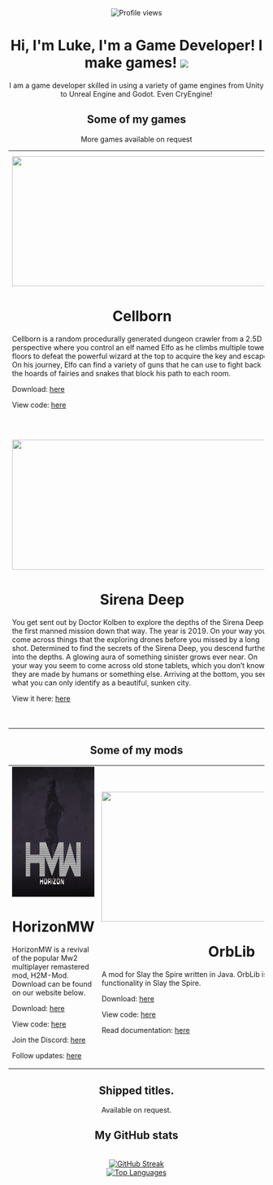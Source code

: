 <div id="header" align="center">
  <!--<img src="https://media.giphy.com/media/M9gbBd9nbDrOTu1Mqx/giphy.gif" width="100"/>-->

  <div id="badges">
    <!-- LinkedIn Badge -->
    <!--
    <a href="https://www.linkedin.com/in/lukerapkin/">
      <img src="https://img.shields.io/badge/LinkedIn-blue?style=for-the-badge&logo=linkedin&logoColor=white" alt="LinkedIn Badge"/>
    </a>
    -->
    <!-- YouTube Badge -->
    <!--
    <a href="your-youtube-URL">
      <img src="https://img.shields.io/badge/YouTube-red?style=for-the-badge&logo=youtube&logoColor=white" alt="Youtube Badge"/>
    </a>
    -->
    <!-- Twitter Badge -->
    <!--
    <a href="https://twitter.com/lukerapkin">
      <img src="https://img.shields.io/badge/Twitter-blue?style=for-the-badge&logo=twitter&logoColor=white" alt="Twitter Badge"/>
    </a>
    -->
  </div>

  <img src="https://komarev.com/ghpvc/?username=lyraedan&style=flat-square&color=blue" alt="Profile views"/>

  <h1>
    Hi, I'm Luke, I'm a Game Developer! I make games!
    <img src="https://media.giphy.com/media/hvRJCLFzcasrR4ia7z/giphy.gif" width="30px"/>
  </h1>
  <p>
    I am a game developer skilled in using a variety of game engines from Unity to Unreal Engine and Godot. Even CryEngine!
  </p>

  <h2>Some of my games</h2>

  <table width="100%" border="0">
    <tbody align="center">
      <tr>
        <td border="0" width="512px" height="256px">
          <img src="https://i.imgur.com/JbINBVn.png" width="512" height="256"/>
          <h1>Cellborn</h1>
          <p align="left">Cellborn is a random procedurally generated dungeon crawler from a 2.5D perspective where you control an elf named Elfo as he climbs multiple tower floors to defeat the powerful wizard at the top to acquire the key and escape. On his journey, Elfo can find a variety of guns that he can use to fight back the hoards of fairies and snakes that block his path to each room.</p>
          <p align="left">Download: <a href="http://lyraedan.co.uk/assets/builds/Cellborn.zip">here</a></p>
          <p align="left">View code: <a href="https://github.com/Lyraedan/Cellborn/tree/build/expo">here</a></p>
        </td>
        <td border="0" width="512px" height="256px">
          <img src="http://lyraedan.co.uk/assets/images/img-13.png" width="512" height="256"/>
          <h1>RaceYa!</h1>
          <p align="left">RaceYa! is built in Unity using the PUN2 framework and Dissonance for voice communication. My responsibility was implementing the networking to enable multiplayer functionality, this involved creating the lobby sequence, setting up player spawn positions, lap and position tracking, a spectator view for players who finished the race, player synchronization, car customization, the start countdown, etc.</p>
          <p align="left">Download: <a href="http://lyraedan.co.uk/assets/builds/RaceYa.zip">here</a></p>
          <p align="left">View code: <a href="https://github.com/Lyraedan/RaceYa">here</a></p>
        </td>
      </tr>
      <tr>
        <td border="0" width="512px" height="256px">
          <img src="https://img.itch.zone/aW1hZ2UvMTU2ODYyLzcyMDMyOC5wbmc=/347x500/q3r5Ik.png" width="512" height="256"/>
          <h1>Sirena Deep</h1>
          <p align="left">You get sent out by Doctor Kolben to explore the depths of the Sirena Deep in the first manned mission down that way. The year is 2019. On your way you come across things that the exploring drones before you missed by a long shot. Determined to find the secrets of the Sirena Deep, you descend further into the depths. A glowing aura of something sinister grows ever near. On your way you seem to come across old stone tablets, which you don’t know if they are made by humans or something else. Arriving at the bottom, you see what you can only identify as a beautiful, sunken city.</p>
          <p align="left">View it here: <a href="https://notdaiquiri.itch.io/sirena-deep?fbclid=IwAR0e7S4GQNiEas4j25SgFTfCdrqDLOldcTVFAZ9TmjFZK_wBOzBoEG9CZpU">here</a></p>
        </td>
        <td border="0" width="512px" height="256px">
          <img src="https://i.imgur.com/F2PqtO4.png" width="512" height="256"/>
          <h1>Parachutes sold separately!</h1>
          <p align="left">Co-op competitive couch multiplayer game where you are aboard a plane that is falling from the sky. Do you stay aboard and try to repair it, or will you take the only available escape? Detailed Overview Across the game session everything is going wrong. Fires are exploding, gas is leaking, and the cabin is jerking around sporadically. In order to fix the plane the players must perform a series of randomized repair tasks, with each task being derived from some form of procedural button combination. Above everything is a primary countdown until the plane crashes. Catastrophe can be averted if all tasks can be solved in the limited time frame, however sabotage can be struck if one of the players decides to backstab the other.</p>
          <p align="left">Download: <a href="https://globalgamejam.org/2020/games/parachutes-sold-separately-0">here</a></p>
          <p align="left">View code: <a href="https://globalgamejam.org/2020/games/parachutes-sold-separately-0">here</a></p>
        </td>
      </tr>
    </tbody>
    <p>More games available on request</p>
  </table>

  <h2>Some of my mods</h2>
  <table width="100%" border="0">
    <tbody align="center">
      <tr>
        <td border="0" width="512px" height="256px">
          <img src="https://raw.githubusercontent.com/HMW-mod/hmw-client/refs/heads/master/assets/github/banner.png" width="512" height="256"/>
          <h1>HorizonMW</h1>
          <p align="left">HorizonMW is a revival of the popular Mw2 multiplayer remastered mod, H2M-Mod. Download can be found on our website below.</p>
          <p align="left">Download: <a href="https://horizonmw.org">here</a></p>
          <p align="left">View code: <a href="https://github.com/HMW-mod/hmw-client">here</a></p>
          <p align="left">Join the Discord: <a href="https://discord.com/invite/horizonmw">here</a></p>
          <p align="left">Follow updates: <a href="https://x.com/HorizonMWX">here</a></p>
        </td>
        <td border="0" width="512px" height="256px">
          <img src="https://steamuserimages-a.akamaihd.net/ugc/2151090642828470757/BA90C517264B2F310D3105FD5CFAE2530C1062F0/?imw=5000&imh=5000&ima=fit&impolicy=Letterbox&imcolor=%23000000&letterbox=false" width="512" height="256"/>
          <h1>OrbLib</h1>
          <p align="left">A mod for Slay the Spire written in Java. OrbLib is a library for extending Orb functionality in Slay the Spire.</p>
          <p align="left">Download: <a href="https://steamcommunity.com/sharedfiles/filedetails/?id=3054196384">here</a></p>
          <p align="left">View code: <a href="https://github.com/Lyraedan/STS-OrbLib">here</a></p>
          <p align="left">Read documentation: <a href="https://github.com/Lyraedan/STS-OrbLib/wiki/Guide#using-the-new-framework">here</a></p>
        </td>
        <td border="0" width="512px" height="256px">
          <img src="https://steamuserimages-a.akamaihd.net/ugc/2074515158516212513/D0BE1049E165014C0E4B32AD3E165680DD14FE43/?imw=5000&imh=5000&ima=fit&impolicy=Letterbox&imcolor=%23000000&letterbox=false" width="512" height="256"/>
          <h1>Luke the Unassuming Programmer</h1>
          <p align="left">A mod for Don't Starve Together written in Lua. This mod adds a character inspired by myself into Don't Starve Together, with custom art, multiple different skins, an entirely unique game mechanic, and multiple different mods are also supported.</p>
          <p align="left">Download: <a href="https://steamcommunity.com/sharedfiles/filedetails/?id=2866021547">here</a></p>
          <p align="left">View code: <a href="https://github.com/Lyraedan/DST-Luke-The-Unassuming-Programmer">here</a></p>
        </td>
      </tr>
    </tbody>
  </table>

  <h2>Shipped titles.</h2>
  <p>Available on request.</p>

  <h2>My GitHub stats</h2>
  <br/>
  <a href="https://git.io/streak-stats">
    <img src="http://github-readme-streak-stats.herokuapp.com?user=lyraedan&theme=dark&background=000000" alt="GitHub Streak"/>
  </a>
  <br/>
  <a href="https://github.com/anuraghazra/github-readme-stats">
    <img src="https://github-readme-stats.vercel.app/api/top-langs/?username=lyraedan&layout=compact&theme=vision-friendly-dark" alt="Top Languages"/>
  </a>
</div>
